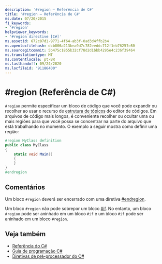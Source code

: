 ```yaml
---
description: '#region – Referência de C#'
title: '#region – Referência de C#'
ms.date: 07/20/2015
f1_keywords:
- '#region'
helpviewer_keywords:
- '#region directive [C#]'
ms.assetid: 672c87d1-9771-4f64-ab3f-0ad3d4ffb2b4
ms.openlocfilehash: dcb806a213bea9d7c782eeddc712f1eb76257e80
ms.sourcegitcommit: 5b475c1855b32cf78d2d1bbb4295e4c236f39464
ms.translationtype: MT
ms.contentlocale: pt-BR
ms.lasthandoff: 09/24/2020
ms.locfileid: "91186400"
---
```

# <a name="region-c-reference"></a>#region (Referência de C#)

`#region` permite especificar um bloco de código que você pode expandir ou recolher ao usar o recurso de [estrutura de tópicos](/visualstudio/ide/outlining) do editor de códigos. Em arquivos de código mais longos, é conveniente recolher ou ocultar uma ou mais regiões para que você possa se concentrar na parte do arquivo que está trabalhando no momento. O exemplo a seguir mostra como definir uma região:  
  
```csharp
#region MyClass definition  
public class MyClass
{  
    static void Main()
    {  
    }  
}  
#endregion  
```  
  
## <a name="remarks"></a>Comentários  

 Um bloco `#region` deverá ser encerrado com uma diretiva [#endregion](./preprocessor-endregion.md).  
  
 Um bloco `#region` não pode sobrepor um bloco [#if](./preprocessor-if.md). No entanto, um bloco `#region` pode ser aninhado em um bloco `#if` e um bloco `#if` pode ser aninhado em um bloco `#region`.  
  
## <a name="see-also"></a>Veja também

- [Referência do C#](../index.md)
- [Guia de programação C#](../../programming-guide/index.md)
- [Diretivas de pré-processador do C#](./index.md)
